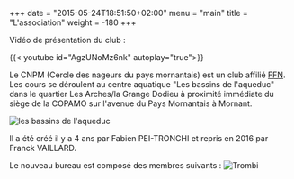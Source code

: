 +++
date = "2015-05-24T18:51:50+02:00"
menu = "main"
title = "L'association"
weight = -180
+++

Vidéo de présentation du club :

{{< youtube id="AgzUNoMz6nk" autoplay="true">}}

Le CNPM (Cercle des nageurs du pays mornantais) est un club affilié [FFN](http://www.ffnatation.fr/).
Les cours se déroulent au centre aquatique "Les bassins de l'aqueduc" dans le
quartier Les Arches/la Grange Dodieu à proximité immédiate du siège de la COPAMO
sur l'avenue du Pays Mornantais à Mornant.

<img src="/img/bassins.jpg" class="img-responsive" alt="les bassins de l'aqueduc">

Il a été créé il y a 4 ans par Fabien PEI-TRONCHI et repris en 2016
par Franck VAILLARD.

Le nouveau bureau est composé des membres suivants :
<img src="/img/trombi.png" class="img-responsive" alt="Trombi">

